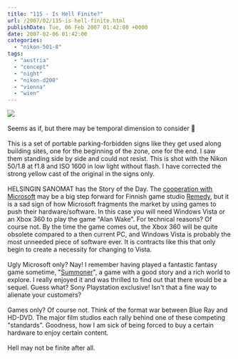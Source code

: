 ```yaml
---
title: "115 - Is Hell Finite?"
url: /2007/02/115-is-hell-finite.html
publishDate: Tue, 06 Feb 2007 01:42:00 +0000
date: 2007-02-06 01:42:00
categories: 
  - "nikon-501-8"
tags: 
  - "austria"
  - "concept"
  - "night"
  - "nikon-d200"
  - "vienna"
  - "wien"
---
```

<a href="https://d25zfm9zpd7gm5.cloudfront.net/1200x1200/2007/20070205_173827_ps.jpg"><img src="https://d25zfm9zpd7gm5.cloudfront.net/0600x0600/2007/20070205_173827_ps.jpg"/></a><br/><br/>Seems as if, but there may be temporal dimension to consider 🙂<br/><br/>This is a set of portable parking-forbidden signs like they get used along building sites, one for the beginning of the zone, one for the end. I saw them standing side by side and could not resist. This is shot with the Nikon 50/1.8 at f1.8 and ISO 1600 in low light without flash. I have corrected the strong yellow cast of the original in the signs only.<br/><br/>HELSINGIN SANOMAT has the Story of the Day. The <a href="http://www.hs.fi/english/article/Cooperation+with+Microsoft+gives+lift+to++game+developer+Remedy/1135224852775" target="_blank">cooperation with Microsoft</a> may be a big step forward for Finnish game studio <a href="http://www.remedygames.com/" target="_blank">Remedy</a>, but it is a sad sign of how Microsoft fragments the market by using games to push their hardware/software. In this case you will need Windows Vista or an Xbox 360 to play the game "Alan Wake". For technical reasons? Of course not. By the time the game comes out, the Xbox 360 will be quite obsolete compared to a then current PC, and Windows Vista is probably the most unneeded piece of software ever. It is contracts like this that only begin to create a necessity for changing to Vista.<br/><br/>Ugly Microsoft only? Nay! I remember having played a fantastic fantasy game sometime, "<a href="http://www.summoner.com/" target="_blank">Summoner</a>", a game with a good story and a rich world to explore. I really enjoyed it and was thrilled to find out that there would be a sequel. Guess what? Sony Playstation exclusive! Isn't that a fine way to alienate your customers?<br/><br/>Games only? Of course not. Think of the format war between Blue Ray and HD-DVD. The major film studios each rally behind one of these competing "standards". Goodness, how I am sick of being forced to buy a certain hardware to enjoy certain content.<br/><br/>Hell may not be finite after all.
